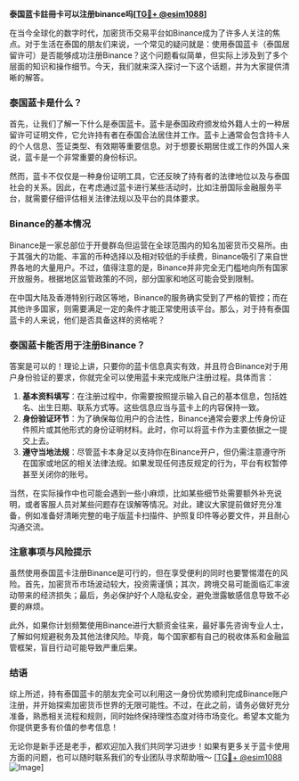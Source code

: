 **泰国蓝卡註冊卡可以注册binance吗[[TG💪+ @esim1088](https://t.me/s/esim1088)]**

在当今全球化的数字时代，加密货币交易平台如Binance成为了许多人关注的焦点。对于生活在泰国的朋友们来说，一个常见的疑问就是：使用泰国蓝卡（泰国居留许可）是否能够成功注册Binance？这个问题看似简单，但实际上涉及到了多个层面的知识和操作细节。今天，我们就来深入探讨一下这个话题，并为大家提供清晰的解答。

### 泰国蓝卡是什么？

首先，让我们了解一下什么是泰国蓝卡。蓝卡是泰国政府颁发给外籍人士的一种居留许可证明文件，它允许持有者在泰国合法居住并工作。蓝卡上通常会包含持卡人的个人信息、签证类型、有效期等重要信息。对于想要长期居住或工作的外国人来说，蓝卡是一个非常重要的身份标识。

然而，蓝卡不仅仅是一种身份证明工具，它还反映了持有者的法律地位以及与泰国社会的关系。因此，在考虑通过蓝卡进行某些活动时，比如注册国际金融服务平台，就需要仔细评估相关法律法规以及平台的具体要求。

### Binance的基本情况

Binance是一家总部位于开曼群岛但运营在全球范围内的知名加密货币交易所。由于其强大的功能、丰富的币种选择以及相对较低的手续费，Binance吸引了来自世界各地的大量用户。不过，值得注意的是，Binance并非完全无门槛地向所有国家开放服务。根据地区监管政策的不同，部分国家和地区可能会受到限制。

在中国大陆及香港特别行政区等地，Binance的服务确实受到了严格的管控；而在其他许多国家，则需要满足一定的条件才能正常使用该平台。那么，对于持有泰国蓝卡的人来说，他们是否具备这样的资格呢？

### 泰国蓝卡能否用于注册Binance？

答案是可以的！理论上讲，只要你的蓝卡信息真实有效，并且符合Binance对于用户身份验证的要求，你就完全可以使用蓝卡来完成账户注册过程。具体而言：

1. **基本资料填写**：在注册过程中，你需要按照提示输入自己的基本信息，包括姓名、出生日期、联系方式等。这些信息应当与蓝卡上的内容保持一致。
2. **身份验证环节**：为了确保每位用户的合法性，Binance通常会要求上传身份证件照片或其他形式的身份证明材料。此时，你可以将蓝卡作为主要依据之一提交上去。
3. **遵守当地法规**：尽管蓝卡本身足以支持你在Binance开户，但仍需注意遵守所在国家或地区的相关法律法规。如果发现任何违反规定的行为，平台有权暂停甚至关闭你的账号。

当然，在实际操作中也可能会遇到一些小麻烦，比如某些细节处需要额外补充说明，或者客服人员对某些问题存在误解等情况。对此，建议大家提前做好充分准备，例如准备好清晰完整的电子版蓝卡扫描件、护照复印件等必要文件，并且耐心沟通交流。

### 注意事项与风险提示

虽然使用泰国蓝卡注册Binance是可行的，但在享受便利的同时也要警惕潜在的风险。首先，加密货币市场波动较大，投资需谨慎；其次，跨境交易可能面临汇率波动带来的经济损失；最后，务必保护好个人隐私安全，避免泄露敏感信息导致不必要的麻烦。

此外，如果你计划频繁使用Binance进行大额资金往来，最好事先咨询专业人士，了解如何规避税务及其他法律风险。毕竟，每个国家都有自己的税收体系和金融监管框架，盲目行动可能导致严重后果。

### 结语

综上所述，持有泰国蓝卡的朋友完全可以利用这一身份优势顺利完成Binance账户注册，并开始探索加密货币世界的无限可能性。不过，在此之前，请务必做好充分准备，熟悉相关流程和规则，同时始终保持理性态度对待市场变化。希望本文能为你提供更多有价值的参考信息！

无论你是新手还是老手，都欢迎加入我们共同学习进步！如果有更多关于蓝卡使用方面的问题，也可以随时联系我们的专业团队寻求帮助哦～ [[TG💪+ @esim1088](https://t.me/s/esim1088) ![Image](https://i.postimg.cc/4NQfJmqS/Snipaste-2025-05-13-00-14-12.png)]
